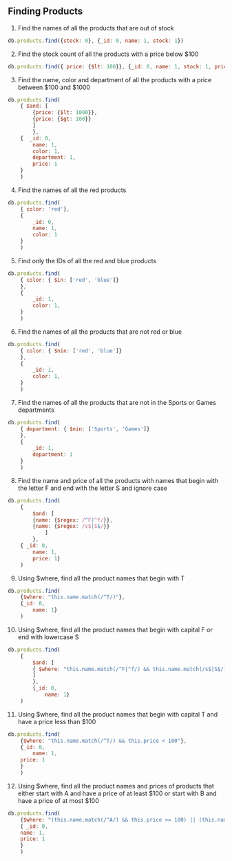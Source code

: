 ## Finding Products

1. Find the names of all the products that are out of stock

```js
db.products.find({stock: 0}, {_id: 0, name: 1, stock: 1})
```

2. Find the stock count of all the products with a price below $100

```js
db.products.find({ price: {$lt: 100}}, {_id: 0, name: 1, stock: 1, price: 1})
```

3. Find the name, color and department of all the products with a price between $100 and $1000

```js
db.products.find(
    { $and: [
        {price: {$lt: 1000}},
        {price: {$gt: 100}}
        ]
        },
    {  _id: 0, 
        name: 1,
        color: 1,
        department: 1,
        price: 1
    }
    )
```

4. Find the names of all the red products

```js
db.products.find(
    { color: 'red'},
    {
        _id: 0,
        name: 1,
        color: 1
    }
    )
```

5. Find only the IDs of all the red and blue products

```js
db.products.find(
    { color: { $in: ['red', 'blue']}
    },
    {
        _id: 1,
        color: 1,
    }
    )
```

6. Find the names of all the products that are not red or blue

```js
db.products.find(
    { color: { $nin: ['red', 'blue']}
    },
    {
        _id: 1,
        color: 1,
    }
    )
```

7. Find the names of all the products that are not in the Sports or Games departments

```js
db.products.find(
    { department: { $nin: ['Sports', 'Games']}
    },
    {
        _id: 1,
        department: 1
    }
    )
```

8. Find the name and price of all the products with names that begin with the letter F and end with the letter S and ignore case

```js
db.products.find(
    {
        $and: [
        {name: {$regex: /^F|^f/}},
        {name: {$regex: /s$|S$/}}
            ]
        },
    { _id: 0, 
        name: 1,
        price: 1}
    )
```

9. Using $where, find all the product names that begin with T

```js
db.products.find(
    {$where: "this.name.match(/^T/)"},
    {_id: 0,
        name: 1}
    )
```

10. Using $where, find all the product names that begin with capital F or end with lowercase S

```js
db.products.find(
    {
        $and: [
        { $where: "this.name.match(/^F|^f/) && this.name.match(/s$|S$/)"},
        ]
        },
        {_id: 0,
            name: 1}
    )
```

11. Using $where, find all the product names that begin with capital T and have a price less than $100

```js
db.products.find(
    {$where: "this.name.match(/^T/) && this.price < 100"},
    {_id: 0,
        name: 1,
    price: 1
    }
    )
```

12. Using $where, find all the product names and prices of products that either start with A and have a price of at least $100 or start with B and have a price of at most $100

```js
db.products.find(
    {$where: "(this.name.match(/^A/) && this.price >= 100) || (this.name.match(/^B/) && this.price <= 100)" },
    { _id: 0,
    name: 1,
    price: 1
    }
    )
```
